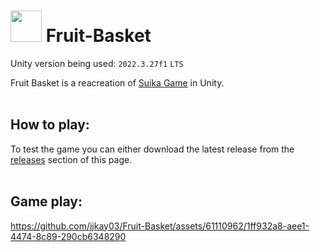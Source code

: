 # <img src="https://github.com/jjkay03/Fruit-Basket/assets/61110962/44514b9b-a72f-4122-b104-00aaa5331460" width="50"/> Fruit-Basket

Unity version being used: `2022.3.27f1` `LTS`

Fruit Basket is a reacreation of [Suika Game](https://www.nintendo.com/store/products/suika-game-switch/) in Unity.
<br> </br>

## How to play:
To test the game you can either download the latest release from the [releases](https://github.com/jjkay03/Fruit-Basket/releases) section of this page.
<br> </br>

## Game play:
https://github.com/jjkay03/Fruit-Basket/assets/61110962/1ff932a8-aee1-4474-8c89-290cb6348290

